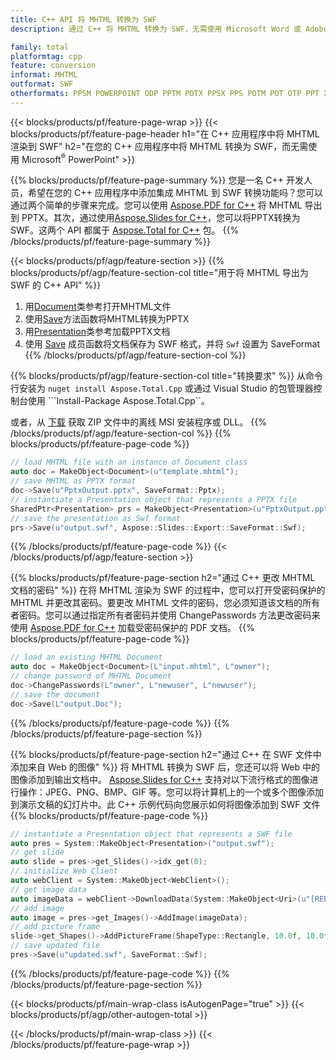 ```yaml
---
title: C++ API 将 MHTML 转换为 SWF
description: 通过 C++ 将 MHTML 转换为 SWF，无需使用 Microsoft Word 或 Adobe Acrobat Reader

family: total
platformtag: cpp
feature: conversion
informat: MHTML
outformat: SWF
otherformats: PPSM POWERPOINT ODP PPTM POTX PPSX PPS POTM POT OTP PPT XAML
---
```

{{< blocks/products/pf/feature-page-wrap >}}
{{< blocks/products/pf/feature-page-header h1="在 C++ 应用程序中将 MHTML 渲染到 SWF" h2="在您的 C++ 应用程序中将 MHTML 转换为 SWF，而无需使用 Microsoft<sup>&reg;</sup> PowerPoint" >}}

{{% blocks/products/pf/feature-page-summary %}}
您是一名 C++ 开发人员，希望在您的 C++ 应用程序中添加集成 MHTML 到 SWF 转换功能吗？您可以通过两个简单的步骤来完成。您可以使用 [Aspose.PDF for C++](https://products.aspose.com/pdf/cpp/) 将 MHTML 导出到 PPTX。其次，通过使用[Aspose.Slides for C++](https://products.aspose.com/slides/cpp/)，您可以将PPTX转换为SWF。这两个 API 都属于 [Aspose.Total for C++](https://products.aspose.com/total/cpp/) 包。 
{{% /blocks/products/pf/feature-page-summary  %}}

{{< blocks/products/pf/agp/feature-section >}}
{{% blocks/products/pf/agp/feature-section-col title="用于将 MHTML 导出为 SWF 的 C++ API" %}}
1. 用[Document](https://reference.aspose.com/pdf/cpp/class/aspose.pdf.document)类参考打开MHTML文件
2. 使用[Save](https://reference.aspose.com/pdf/cpp/class/aspose.pdf.document#a0184df207563187be7df37b8dbe443f6)方法函数将MHTML转换为PPTX
3. 用[Presentation](https://reference.aspose.com/slides/cpp/class/aspose.slides.presentation)类参考加载PPTX文档
4. 使用 [Save](https://reference.aspose.com/slides/cpp/class/aspose.slides.presentation#afcd59ec697bf05c10f78c3869de2ec9e) 成员函数将文档保存为 SWF 格式，并将 `Swf` 设置为 SaveFormat
{{% /blocks/products/pf/agp/feature-section-col %}}

{{% blocks/products/pf/agp/feature-section-col title="转换要求" %}}
从命令行安装为 ```nuget install Aspose.Total.Cpp``` 或通过 Visual Studio 的包管理器控制台使用 ```Install-Package Aspose.Total.Cpp``。

或者，从 [下载](https://releases.aspose.com/total/cpp) 获取 ZIP 文件中的离线 MSI 安装程序或 DLL。
{{% /blocks/products/pf/agp/feature-section-col %}}
{{% blocks/products/pf/feature-page-code %}}

```cpp
// load MHTML file with an instance of Document class
auto doc = MakeObject<Document>(u"template.mhtml");
// save MHTML as PPTX format 
doc->Save(u"PptxOutput.pptx", SaveFormat::Pptx);
// instantiate a Presentation object that represents a PPTX file
SharedPtr<Presentation> prs = MakeObject<Presentation>(u"PptxOutput.pptx");
// save the presentation as Swf format
prs->Save(u"output.swf", Aspose::Slides::Export::SaveFormat::Swf);  
```


{{% /blocks/products/pf/feature-page-code %}}
{{< /blocks/products/pf/agp/feature-section >}}

{{% blocks/products/pf/feature-page-section  h2="通过 C++ 更改 MHTML 文档的密码" %}}
在将 MHTML 渲染为 SWF 的过程中，您可以打开受密码保护的 MHTML 并更改其密码。要更改 MHTML 文件的密码，您必须知道该文档的所有者密码。您可以通过指定所有者密码并使用 ChangePasswords 方法更改密码来使用 [Aspose.PDF for C++](https://products.aspose.com/pdf/cpp/) 加载受密码保护的 PDF 文档。
{{% blocks/products/pf/feature-page-code %}}

```cpp
// load an existing MHTML Document
auto doc = MakeObject<Document>(L"input.mhtml", L"owner");
// change password of MHTML Document
doc->ChangePasswords(L"owner", L"newuser", L"newuser");
// save the document
doc->Save(L"output.Doc");
```

{{% /blocks/products/pf/feature-page-code  %}}
{{% /blocks/products/pf/feature-page-section %}}

{{% blocks/products/pf/feature-page-section  h2="通过 C++ 在 SWF 文件中添加来自 Web 的图像" %}}
将 MHTML 转换为 SWF 后，您还可以将 Web 中的图像添加到输出文档中。 [Aspose.Slides for C++](https://products.aspose.com/slides/cpp/) 支持对以下流行格式的图像进行操作：JPEG、PNG、BMP、GIF 等。您可以将计算机上的一个或多个图像添加到演示文稿的幻灯片中。此 C++ 示例代码向您展示如何将图像添加到 SWF 文件
{{% blocks/products/pf/feature-page-code %}}

```cpp
// instantiate a Presentation object that represents a SWF file
auto pres = System::MakeObject<Presentation>("output.swf");
// get slide
auto slide = pres->get_Slides()->idx_get(0);
// initialize Web Client    
auto webClient = System::MakeObject<WebClient>();
// get image data
auto imageData = webClient->DownloadData(System::MakeObject<Uri>(u"[REPLACE WITH URL]"));
// add image
auto image = pres->get_Images()->AddImage(imageData);
// add picture frame
slide->get_Shapes()->AddPictureFrame(ShapeType::Rectangle, 10.0f, 10.0f, 100.0f, 100.0f, image);
// save updated file
pres->Save(u"updated.swf", SaveFormat::Swf);
```

{{% /blocks/products/pf/feature-page-code  %}}
{{% /blocks/products/pf/feature-page-section %}}

{{< blocks/products/pf/main-wrap-class isAutogenPage="true" >}}
{{< blocks/products/pf/agp/other-autogen-total >}}

{{< /blocks/products/pf/main-wrap-class >}}
{{< /blocks/products/pf/feature-page-wrap >}}